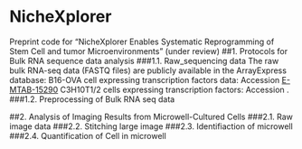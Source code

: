 # NicheXplorer
Preprint code for “NicheXplorer Enables Systematic Reprogramming of Stem Cell and tumor Microenvironments” (under review)
##1. Protocols for Bulk RNA sequence data analysis
###1.1. Raw_sequencing data
The raw bulk RNA-seq data (FASTQ files) are publicly available in the ArrayExpress database:
B16-OVA cell expressing transcription factors data: Accession [E-MTAB-15290]()
C3H10T1/2 cells expressing transcription factors: Accession []().
###1.2. Preprocessing of Bulk RNA seq data

##2. Analysis of Imaging Results from Microwell-Cultured Cells
###2.1. Raw image data
###2.2. Stitching large image
###2.3. Identifiaction of microwell
###2.4. Quantification of Cell in microwell
